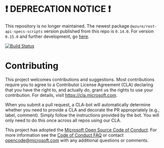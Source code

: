 # :exclamation: DEPRECATION NOTICE :exclamation: 

This repository is no longer maintained. The newest package `@azure/rest-api-specs-scripts` version published from this repo is `0.14.0`. For version `0.15.0` and further development, go [here](https://devdiv.visualstudio.com/DevDiv/_git/openapi-alps?path=%2Fpublic%2Frest-api-specs-scripts%2Fpackage.json&_a=contents&version=GBmain).

[![Build Status](https://dev.azure.com/azure-sdk/public/_apis/build/status/tools/public.rest-api-specs-scripts?branchName=master)](https://dev.azure.com/azure-sdk/public/_build/latest?definitionId=221&branchName=master)

# Contributing

This project welcomes contributions and suggestions.  Most contributions require you to agree to a
Contributor License Agreement (CLA) declaring that you have the right to, and actually do, grant us
the rights to use your contribution. For details, visit https://cla.microsoft.com.

When you submit a pull request, a CLA-bot will automatically determine whether you need to provide
a CLA and decorate the PR appropriately (e.g., label, comment). Simply follow the instructions
provided by the bot. You will only need to do this once across all repos using our CLA.

This project has adopted the [Microsoft Open Source Code of Conduct](https://opensource.microsoft.com/codeofconduct/).
For more information see the [Code of Conduct FAQ](https://opensource.microsoft.com/codeofconduct/faq/) or
contact [opencode@microsoft.com](mailto:opencode@microsoft.com) with any additional questions or comments.
